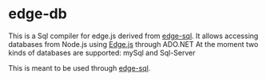 edge-db
=======

This is a Sql compiler for edge.js derived from [edge-sql](https://github.com/tjanczuk/edge-sql "edge-sql"). It allows accessing databases from Node.js using [Edge.js](https://github.com/tjanczuk/edge "Edge.js") through ADO.NET 
At the moment two kinds of databases are supported: mySql and Sql-Server

This is meant to be used through [edge-sql](https://github.com/gaelazzo/edge-sql).
